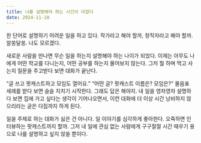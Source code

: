 ```yaml
---
title: 나를 설명해야 하는 시간이 아깝다
date: 2024-11-10
---
```


한 단어로 설명하기 어려운 일을 하고 있다. 작가라고 해야 할까, 창작자라고 해야 할까. 알쏭달쏭. 나도 모르겠다.

새로운 사람을 만나면 무슨 일을 하는지 설명해야 하는 나이가 되었다. 이제는 아무도 나에게 어떤 학교를 다니는지, 어떤 공부를 하는지 물어보지 않는다. 그저 뭘 하며 먹고 사는지 질문을 주고받다 보면 대화가 끝난다.

“글 쓰고 팟캐스트하고 모임도 열어요.” “어떤 글? 팟캐스트 이름은? 모임은?” 물음표 세례를 받다 보면 슬슬 지치기 시작한다. 그래도 답은 해야지. 내 일을 영차영차 설명하다 보면 집에 가고 싶다는 생각이 기어나오면서, 이런 대화에 더 이상 시간 낭비하지 않으리라는 굳은 다짐까지 하게 된다.

일을 주제로 하는 대화가 싫은 건 아니다. 일 이야기를 심각하게 좋아한다. 오죽하면 인터뷰하는 팟캐스트까지 할까. 그저 내 일에 관심 없는 사람에게 구구절절 시간 때우기 용으로 나를 설명하고 싶지 않을 뿐이다.